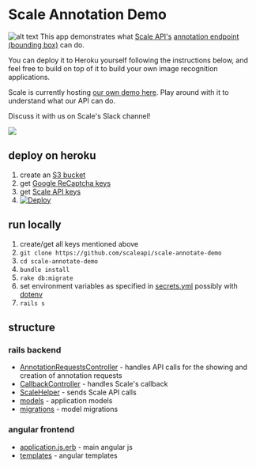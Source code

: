 Scale Annotation Demo
====
![alt text](http://i.imgur.com/OUFQvBg.png "Demo Screenshot")
This app demonstrates what [Scale API's](https://www.scaleapi.com) [annotation endpoint (bounding box)](https://blog.scaleapi.com/introducing-our-bounding-box-endpoint-7f2b1d07f7a7) can do.

You can deploy it to Heroku yourself following the instructions below, and feel free to build on top of it to build your own image recognition applications.

Scale is currently hosting [our own demo here](https://annotate-demo.scaleapi.com). Play around with it to understand what our API can do.

Discuss it with us on Scale's Slack channel!

<img src="http://scalesupport.herokuapp.com/badge.svg">

## deploy on heroku
1. create an [S3 bucket](https://docs.aws.amazon.com/AmazonS3/latest/gsg/CreatingABucket.html)
2. get [Google ReCaptcha keys](https://www.google.com/recaptcha/admin#list)
3. get [Scale API keys](https://www.scaleapi.com)
4. [![Deploy](https://www.herokucdn.com/deploy/button.svg)](https://heroku.com/deploy)

## run locally
1. create/get all keys mentioned above
2. `git clone https://github.com/scaleapi/scale-annotate-demo`
3. `cd scale-annotate-demo`
4. `bundle install`
5. `rake db:migrate`
6. set environment variables as specified in [secrets.yml](config/secrets.yml) possibly with [dotenv](https://github.com/bkeepers/dotenv)
7. `rails s`

## structure
### rails backend
- [AnnotationRequestsController](app/controllers/api/annotation_requests_controller.rb) - handles API calls for the showing and creation of annotation requests
- [CallbackController](app/controllers/callback_controller.rb) - handles Scale's callback
- [ScaleHelper](app/helpers/scale_helper.rb) - sends Scale API calls
- [models](app/models) - application models
- [migrations](db/migrate) - model migrations

### angular frontend
- [application.js.erb](app/assets/javascripts/application.js.erb) - main angular js
- [templates](app/assets/javascripts/templates) - angular templates
